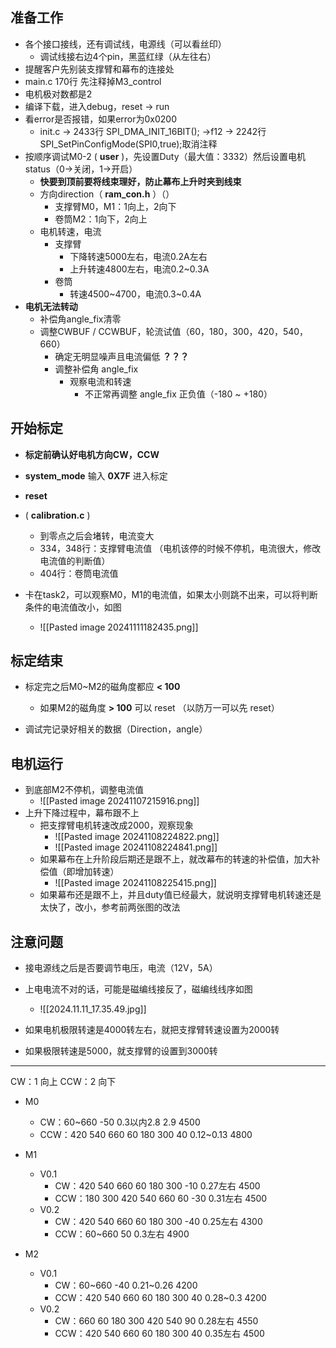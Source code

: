 ## 准备工作
- 各个接口接线，还有调试线，电源线（可以看丝印）
	- 调试线接右边4个pin，黑蓝红绿（从左往右）
- 提醒客户先别装支撑臂和幕布的连接处
- main.c  170行  先注释掉M3_control
- 电机极对数都是2
- 编译下载，进入debug，reset -> run
- 看error是否报错，如果error为0x0200
	- init.c   -> 2433行   SPI_DMA_INIT_16BIT();  ->f12   -> 2242行   SPI_SetPinConfigMode(SPI0,true);取消注释
- 按顺序调试M0-2 ( **user** )，先设置Duty（最大值：3332）然后设置电机status（0->关闭，1->开启）
	-  **快要到顶前要将线束理好，防止幕布上升时夹到线束**
	- 方向direction（ **ram_con.h** ）（）
		- 支撑臂M0，M1：1向上，2向下
		- 卷筒M2：1向下，2向上
	- 电机转速，电流
		- 支撑臂
			- 下降转速5000左右，电流0.2A左右
			- 上升转速4800左右，电流0.2~0.3A
		- 卷筒
			- 转速4500~4700，电流0.3~0.4A
- **电机无法转动**
	- 补偿角angle_fix清零
	- 调整CWBUF / CCWBUF，轮流试值（60，180，300，420，540，660）
		- 确定无明显噪声且电流偏低 **？？？**
		- 调整补偿角 angle_fix
			- 观察电流和转速
				- 不正常再调整 angle_fix 正负值（-180 ~ +180）



## 开始标定
- **标定前确认好电机方向CW，CCW**
- **system_mode** 输入 **0X7F** 进入标定
- **reset**
- ( **calibration.c** )
	- 到零点之后会堵转，电流变大
	- 334，348行：支撑臂电流值     （电机该停的时候不停机，电流很大，修改电流值的判断值）
	- 404行：卷筒电流值

- 卡在task2，可以观察M0，M1的电流值，如果太小则跳不出来，可以将判断条件的电流值改小，如图
	- ![[Pasted image 20241111182435.png]]

## 标定结束
- 标定完之后M0~M2的磁角度都应 **< 100**
	- 如果M2的磁角度 **> 100** 可以 reset （以防万一可以先 reset）

- 调试完记录好相关的数据（Direction，angle）


## 电机运行
- 到底部M2不停机，调整电流值
	- ![[Pasted image 20241107215916.png]]
- 上升下降过程中，幕布跟不上
	- 把支撑臂电机转速改成2000，观察现象
		- ![[Pasted image 20241108224822.png]]
		- ![[Pasted image 20241108224841.png]]
	- 如果幕布在上升阶段后期还是跟不上，就改幕布的转速的补偿值，加大补偿值（即增加转速）
		- ![[Pasted image 20241108225415.png]]
	- 如果幕布还是跟不上，并且duty值已经最大，就说明支撑臂电机转速还是太快了，改小，参考前两张图的改法


## 注意问题
- 接电源线之后是否要调节电压，电流（12V，5A）
- 上电电流不对的话，可能是磁编线接反了，磁编线线序如图
	- ![[2024.11.11_17.35.49.jpg]]

- 如果电机极限转速是4000转左右，就把支撑臂转速设置为2000转
- 如果极限转速是5000，就支撑臂的设置到3000转





---
CW：1 向上
CCW：2 向下
- M0
	- CW：60~660     -50     0.3以内2.8 2.9   4500
	- CCW：420 540 660 60 180 300    40     0.12~0.13   4800
- M1
	- V0.1
		- CW：420 540 660 60 180 300   -10   0.27左右  4500
		- CCW：180 300 420 540 660 60   -30    0.31左右   4500
	- V0.2
		- CW：420 540 660 60 180 300     -40    0.25左右    4300
		- CCW：60~660     50     0.3左右     4900
		
- M2
	- V0.1
		- CW：60~660   -40    0.21~0.26    4200
		- CCW：420 540 660 60 180 300   40     0.28~0.3    4200
	- V0.2
		- CW：660 60 180 300 420 540    90    0.28左右    4550
		- CCW：420 540 660 60 180 300     40   0.35左右    4500